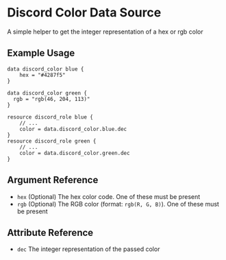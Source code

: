 # Discord Color Data Source

A simple helper to get the integer representation of a hex or rgb color

## Example Usage

```hcl-terraform
data discord_color blue {
    hex = "#4287f5"
}

data discord_color green {
  rgb = "rgb(46, 204, 113)"
}

resource discord_role blue {
    // ...
    color = data.discord_color.blue.dec
}
resource discord_role green {
    // ...
    color = data.discord_color.green.dec
}
```

## Argument Reference

* `hex` (Optional) The hex color code. One of these must be present
* `rgb` (Optional) The RGB color (format: `rgb(R, G, B)`). One of these must be present

## Attribute Reference

* `dec` The integer representation of the passed color
